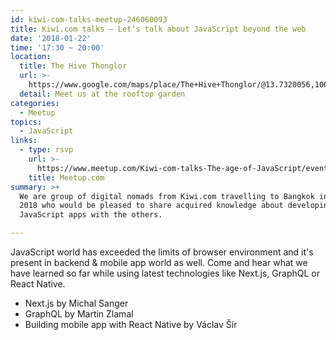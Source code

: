 ```yaml
---
id: kiwi-com-talks-meetup-246060093
title: Kiwi.com talks — Let’s talk about JavaScript beyond the web
date: '2018-01-22'
time: '17:30 ~ 20:00'
location:
  title: The Hive Thonglor
  url: >-
    https://www.google.com/maps/place/The+Hive+Thonglor/@13.7320056,100.574429,17z/data=!3m1!4b1!4m5!3m4!1s0x30e29e55a95f6f93:0xf9a8634f35bf33a6!8m2!3d13.7320004!4d100.5766177
  detail: Meet us at the rooftop garden
categories:
  - Meetup
topics:
  - JavaScript
links:
  - type: rsvp
    url: >-
      https://www.meetup.com/Kiwi-com-talks-The-age-of-JavaScript/events/246060093/
    title: Meetup.com
summary: >+
  We are group of digital nomads from Kiwi.com travelling to Bangkok in January
  2018 who would be pleased to share acquired knowledge about developing
  JavaScript apps with the others.

---
```

JavaScript world has exceeded the limits of browser environment and it's present in backend & mobile app world as well. Come and hear what we have learned so far while using latest technologies like Next.js, GraphQL or React Native.

- Next.js by Michal Sanger
- GraphQL by Martin Zlamal
- Building mobile app with React Native by Václav Šír
